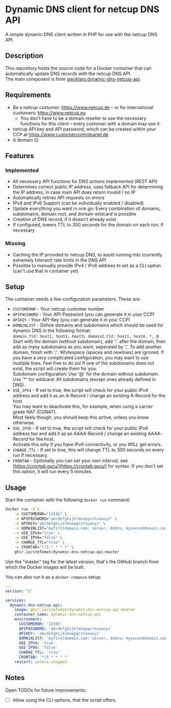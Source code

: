 # Dynamic DNS client for netcup DNS API
A simple dynamic DNS client written in PHP for use with the netcup DNS API.

## Description
This repository hosts the source code for a Docker container that can automatically update DNS records with the netcup DNS API.  
The main component is from [stecklars dynamic-dns-netcup-api](https://github.com/stecklars/dynamic-dns-netcup-api).


## Requirements
* Be a netcup customer: https://www.netcup.de – or for international customers: https://www.netcup.eu
  * You don't have to be a domain reseller to use the necessary functions for this client – every customer with a domain may use it.
* netcup API key and API password, which can be created within your CCP at https://www.customercontrolpanel.de
* A domain :wink:

## Features
### Implemented
* All necessary API functions for DNS actions implemented (REST API)
* Determines correct public IP address, uses fallback API for determining the IP address, in case main API does return invalid / no IP
* Automatically retries API requests on errors
* IPv4 and IPv6 Support (can be individually enabled / disabled)
* Update everything you want in one go: Every combination of domains, subdomains, domain root, and domain wildcard is possible
* Creation of DNS record, if it doesn't already exist
* If configured, lowers TTL to 300 seconds for the domain on each run, if necessary

### Missing
* Caching the IP provided to netcup DNS, to avoid running into (currently extremely tolerant) rate limits in the DNS API
* Possible to manually provide IPv4 / IPv6 address to set as a CLI option (can't use that in container yet)

## Setup
The container needs a few configuration parameters. These are:

* `CUSTOMERNR`      - Your netcup customer number  
* `APIPASSWORD`     - Your API-Password (you can generate it in your CCP)  
* `APIKEY`          - Your API-Key (you can generate it in your CCP)  
* `DOMAINLIST`      - Define domains and subdomains which should be used for dynamic DNS in the following format:  
                    `domain.tld: host1, host2, host3; domain2.tld: host1, host4, *, @`  
                    Start with the domain (without subdomain), add ':' after the domain, then add as many subdomains as you want, seperated by ','.
                    To add another domain, finish with ';'.
                    Whitespace (spaces and newlines) are ignored. If you have a very complicated configuration, you may want to use multiple lines. Feel free to do so!
                    If one of the subdomains does not exist, the script will create them for you.  
                    Subdomain configuration: Use '@' for the domain without subdomain. Use '*' for wildcard: All subdomains (except ones already defined in DNS).  
* `USE_IPV4`        - If set to true, the script will check for your public IPv4 address and add it as an A-Record / change an existing A-Record for the host.  
                    You may want to deactivate this, for example, when using a carrier grade NAT (CGNAT).  
                    Most likely though, you should keep this active, unless you know otherwise.  
* `USE_IPV6`        - If set to true, the script will check for your public IPv6 address too and add it as an AAAA-Record / change an existing AAAA-Record for the host.  
                    Activate this only if you have IPv6 connectivity, or you *WILL* get errors.  
* `CHANGE_TTL`      - If set to true, this will change TTL to 300 seconds on every run if necessary.  
* `CRONTAB`         - Optionally you can set your own interval, see [https://crontab.guru/](https://crontab.guru/) for syntax. If you don't set this option, it will run every 5 minutes.  

## Usage
Start the container with the following `docker run` command:  
```bash
docker run -d \
    -e CUSTOMERNR="12345" \
    -e APIPASSWORD="abcdefghijklmnopqrstuvwxyz" \
    -e APIKEY="abcdefghijklmnopqrstuvwxyz" \
    -e DOMAINLIST="myfirstdomain.com: server, dddns; myseconddomain.com: @, *, some-subdomain" \
    -e USE_IPV4="true" \
    -e USE_IPV6="false" \
    -e CHANGE_TTL="true" \
    -e CRONTAB="*/5 * * * *" \
    ghcr.io/stefomat/dynamic-dns-netcup-api:master
```
Use the "master" tag for the latest version, that's the GitHub branch from which the Docker images will be built.

You can also run it as a `docker-compose` setup.

```yml
---
version: "2"

services:
  dynamic-dns-netcup-api:
    image: ghcr.io/stefomat/dynamic-dns-netcup-api:master
    container_name: dynamic-dns-netcup-api
    environment:
      CUSTOMERNR: '12345'
      APIPASSWORD: 'abcdefghijklmnopqrstuvwxyz'
      APIKEY: 'abcdefghijklmnopqrstuvwxyz'
      DOMAINLIST: 'myfirstdomain.com: server, dddns; myseconddomain.com: @, *, some-subdomain'
      USE_IPV4: 'true'
      USE_IPV6: 'false'
      CHANGE_TTL: 'true'
      CRONTAB: '*/5 * * * *'
    restart: unless-stopped
```

## Notes
Open TODOs for future improvements:
- [ ] Allow using the CLI options, that the script offers.
